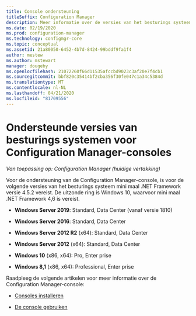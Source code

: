 ```yaml
---
title: Console ondersteuning
titleSuffix: Configuration Manager
description: Meer informatie over de versies van het besturings systeem waarop u de Configuration Manager-console kunt installeren.
ms.date: 02/19/2020
ms.prod: configuration-manager
ms.technology: configmgr-core
ms.topic: conceptual
ms.assetid: 21a80050-6452-4b7d-8424-99bddf9fa1f4
author: mestew
ms.author: mstewart
manager: dougeby
ms.openlocfilehash: 21072260f66d11535afccbd9023c3af20e7f4cb1
ms.sourcegitcommit: bbf820c35414bf2cba356f30fe047c1a34c5384d
ms.translationtype: MT
ms.contentlocale: nl-NL
ms.lasthandoff: 04/21/2020
ms.locfileid: "81709556"
---
```

# <a name="supported-os-versions-for-configuration-manager-consoles"></a>Ondersteunde versies van besturings systemen voor Configuration Manager-consoles

*Van toepassing op: Configuration Manager (huidige vertakking)*

Voor de ondersteuning van de Configuration Manager-console, is voor de volgende versies van het besturings systeem mini maal .NET Framework versie 4.5.2 vereist. De uitzonde ring is Windows 10, waarvoor mini maal .NET Framework 4,6 is vereist.  

- **Windows Server 2019**: Standard, Data Center (vanaf versie 1810)  

- **Windows Server 2016**: Standard, Data Center  

- **Windows Server 2012 R2** (x64): Standard, Data Center  

- **Windows Server 2012** (x64): Standard, Data Center  

- **Windows 10** (x86, x64): Pro, Enter prise  

- **Windows 8,1** (x86, x64): Professional, Enter prise  

Raadpleeg de volgende artikelen voor meer informatie over de Configuration Manager-console:

- [Consoles installeren](../../servers/deploy/install/install-consoles.md)  

- [De console gebruiken](../../servers/manage/admin-console.md)  

